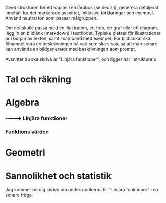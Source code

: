 Givet strukturen för ett kapitel i en lärobok (se nedan), generera detaljerat innehåll för det markerade avsnittet, inklusive förklaringar och exempel.
Använd neutral ton som passar målgruppen.

Om det skulle passa med en illustration, ett foto, en graf eller ett diagram, lägg in en bildlänk (markdown) i textflödet. Typiska platser för illustrationer är i början av texten, samt i samband med exempel.
För bildlänkar ska filnamnet vara en beskrivningen på vad som ska visas, så att man senare kan använda en bildgenerator med beskrivningen som prompt.



Avsnittet du ska skriva är "Linjära funktioner", och ligger här i strukturen:
# Tal och räkning
# Algebra
### ----> Linjära funktioner
### Funktions värden
# Geometri
# Sannolikhet och statistik

Jag kommer be dig skriva om underrubrikerna till "Linjära funktioner" i en senare fråga.